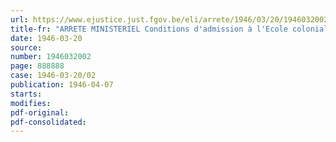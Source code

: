 ```yaml
---
url: https://www.ejustice.just.fgov.be/eli/arrete/1946/03/20/1946032002/justel
title-fr: "ARRETE MINISTERIEL Conditions d'admission à l'Ecole coloniale"
date: 1946-03-20
source:
number: 1946032002
page: 888888
case: 1946-03-20/02
publication: 1946-04-07
starts:
modifies:
pdf-original:
pdf-consolidated:
---
```


